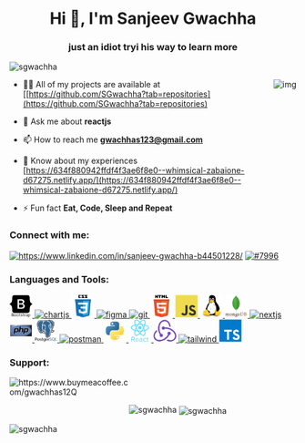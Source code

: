 <h1 align="center">Hi 👋, I'm Sanjeev Gwachha</h1>
<h3 align="center">just an idiot tryi his way to learn more</h3>

<p align="left"> <img src="https://komarev.com/ghpvc/?username=sgwachha&label=Profile%20views&color=0e75b6&style=flat" alt="sgwachha" /> </p>
<img src="https://camo.githubusercontent.com/bcd35136c1d1b6fbb3a5cea3068ff2ec902e5ef4d5610f8ac88a2081e662b3b8/68747470733a2f2f77616c6c70617065726163636573732e636f6d2f66756c6c2f323437313238332e676966" alt="img" height="200px" align="right"/>

- 👨‍💻 All of my projects are available at [[https://github.com/SGwachha?tab=repositories](https://github.com/SGwachha?tab=repositories)

- 💬 Ask me about **reactjs**

- 📫 How to reach me **gwachhas123@gmail.com**

- 📄 Know about my experiences [https://634f880942ffdf4f3ae6f8e0--whimsical-zabaione-d67275.netlify.app/](https://634f880942ffdf4f3ae6f8e0--whimsical-zabaione-d67275.netlify.app/)

- ⚡ Fun fact **Eat, Code, Sleep and Repeat**

<h3 align="left">Connect with me:</h3>
<p align="left">
<a href="https://linkedin.com/in/https://www.linkedin.com/in/sanjeev-gwachha-b44501228/" target="blank"><img align="center" src="https://raw.githubusercontent.com/rahuldkjain/github-profile-readme-generator/master/src/images/icons/Social/linked-in-alt.svg" alt="https://www.linkedin.com/in/sanjeev-gwachha-b44501228/" height="30" width="40" /></a>
<a href="https://discord.gg/#7996" target="blank"><img align="center" src="https://raw.githubusercontent.com/rahuldkjain/github-profile-readme-generator/master/src/images/icons/Social/discord.svg" alt="#7996" height="30" width="40" /></a>
</p>

<h3 align="left">Languages and Tools:</h3>
<p align="left"> <a href="https://getbootstrap.com" target="_blank" rel="noreferrer"> <img src="https://raw.githubusercontent.com/devicons/devicon/master/icons/bootstrap/bootstrap-plain-wordmark.svg" alt="bootstrap" width="40" height="40"/> </a> <a href="https://www.chartjs.org" target="_blank" rel="noreferrer"> <img src="https://www.chartjs.org/media/logo-title.svg" alt="chartjs" width="40" height="40"/> </a> <a href="https://www.w3schools.com/css/" target="_blank" rel="noreferrer"> <img src="https://raw.githubusercontent.com/devicons/devicon/master/icons/css3/css3-original-wordmark.svg" alt="css3" width="40" height="40"/> </a> <a href="https://www.figma.com/" target="_blank" rel="noreferrer"> <img src="https://www.vectorlogo.zone/logos/figma/figma-icon.svg" alt="figma" width="40" height="40"/> </a> <a href="https://git-scm.com/" target="_blank" rel="noreferrer"> <img src="https://www.vectorlogo.zone/logos/git-scm/git-scm-icon.svg" alt="git" width="40" height="40"/> </a> <a href="https://www.w3.org/html/" target="_blank" rel="noreferrer"> <img src="https://raw.githubusercontent.com/devicons/devicon/master/icons/html5/html5-original-wordmark.svg" alt="html5" width="40" height="40"/> </a> <a href="https://developer.mozilla.org/en-US/docs/Web/JavaScript" target="_blank" rel="noreferrer"> <img src="https://raw.githubusercontent.com/devicons/devicon/master/icons/javascript/javascript-original.svg" alt="javascript" width="40" height="40"/> </a> <a href="https://www.linux.org/" target="_blank" rel="noreferrer"> <img src="https://raw.githubusercontent.com/devicons/devicon/master/icons/linux/linux-original.svg" alt="linux" width="40" height="40"/> </a> <a href="https://www.mongodb.com/" target="_blank" rel="noreferrer"> <img src="https://raw.githubusercontent.com/devicons/devicon/master/icons/mongodb/mongodb-original-wordmark.svg" alt="mongodb" width="40" height="40"/> </a> <a href="https://nextjs.org/" target="_blank" rel="noreferrer"> <img src="https://cdn.worldvectorlogo.com/logos/nextjs-2.svg" alt="nextjs" width="40" height="40"/> </a> <a href="https://www.php.net" target="_blank" rel="noreferrer"> <img src="https://raw.githubusercontent.com/devicons/devicon/master/icons/php/php-original.svg" alt="php" width="40" height="40"/> </a> <a href="https://www.postgresql.org" target="_blank" rel="noreferrer"> <img src="https://raw.githubusercontent.com/devicons/devicon/master/icons/postgresql/postgresql-original-wordmark.svg" alt="postgresql" width="40" height="40"/> </a> <a href="https://postman.com" target="_blank" rel="noreferrer"> <img src="https://www.vectorlogo.zone/logos/getpostman/getpostman-icon.svg" alt="postman" width="40" height="40"/> </a> <a href="https://www.python.org" target="_blank" rel="noreferrer"> <img src="https://raw.githubusercontent.com/devicons/devicon/master/icons/python/python-original.svg" alt="python" width="40" height="40"/> </a> <a href="https://reactjs.org/" target="_blank" rel="noreferrer"> <img src="https://raw.githubusercontent.com/devicons/devicon/master/icons/react/react-original-wordmark.svg" alt="react" width="40" height="40"/> </a> <a href="https://redux.js.org" target="_blank" rel="noreferrer"> <img src="https://raw.githubusercontent.com/devicons/devicon/master/icons/redux/redux-original.svg" alt="redux" width="40" height="40"/> </a> <a href="https://tailwindcss.com/" target="_blank" rel="noreferrer"> <img src="https://www.vectorlogo.zone/logos/tailwindcss/tailwindcss-icon.svg" alt="tailwind" width="40" height="40"/> </a> <a href="https://www.typescriptlang.org/" target="_blank" rel="noreferrer"> <img src="https://raw.githubusercontent.com/devicons/devicon/master/icons/typescript/typescript-original.svg" alt="typescript" width="40" height="40"/> </a> </p>
<!-- remove this commit  -->

<h3 align="left">Support:</h3>
<p><a href="https://www.buymeacoffee.com/https://www.buymeacoffee.com/gwachhas12Q"> <img align="left" src="https://cdn.buymeacoffee.com/buttons/v2/default-yellow.png" height="50" width="210" alt="https://www.buymeacoffee.com/gwachhas12Q" /></a></p><br><br>

<p><img align="left" src="https://github-readme-stats.vercel.app/api/top-langs?username=sgwachha&show_icons=true&locale=en&layout=compact" alt="sgwachha" /></p>

<p>&nbsp;<img align="center" src="https://github-readme-stats.vercel.app/api?username=sgwachha&show_icons=true&locale=en" alt="sgwachha" /></p>

<p><img align="center" src="https://github-readme-streak-stats.herokuapp.com/?user=sgwachha&" alt="sgwachha" /></p>
